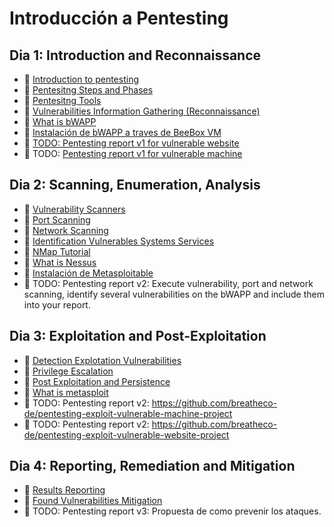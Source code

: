 # Introducción a Pentesting

## Dia 1: Introduction and Reconnaissance

- 📗 [Introduction to pentesting](./introduction-pentesting.es.md)
- 📗 [Pentesitng Steps and Phases](./steps-of-pentesting.es.md)
- 📗 [Pentesitng Tools](./pentesting-tools.es.md)
- 📗 [Vulnerabilities Information Gathering (Reconnaissance)](./vulnerabilities-information-gathering.es.md)
- 📗 [What is bWAPP](./what-is-bwapp-and-how-to-install.es.md)
- 🧪 [Instalación de bWAPP a traves de BeeBox VM](https://github.com/breatheco-de/bwapp-beebox-virtual-machine-installation-configuration-exercise-project)
- 🧪 [TODO: Pentesting report v1 for vulnerable website](https://github.com/breatheco-de/pentesting-reconnaissance-vulnerable-machine-project)
- 🧪 TODO: [Pentesting report v1 for vulnerable machine](https://github.com/breatheco-de/pentesting-reconnaissance-vulnerable-machine-project/tree/main)


## Dia 2: Scanning, Enumeration, Analysis


- 📗 [Vulnerability Scanners](./vulnerability-scanners.es.md)
- 📗 [Port Scanning](./port-scanning.es.md)
- 📗 [Network Scanning](./network-scanning.es.md)
- 📗 [Identification Vulnerables Systems Services](./identification-vulnerables-systems-services.es.md)
- 📗 [NMap Tutorial](./nmap.es.md)
- 📗 [What is Nessus](./what-is-nessus.md)
- 🧪 [Instalación de Metasploitable](./labs/metasploitable.es.md)
- 🧪 TODO: Pentesting report v2: Execute vulnerability, port and network scanning, identify several vulnerabilities on the bWAPP and include them into your report.

## Dia 3: Exploitation and Post-Exploitation

- 📗 [Detection Explotation Vulnerabilities](./detection-explotation-vulnerabilities.es.md)
- 📗 [Privilege Escalation](./privilege-escalation.md)
- 📗 [Post Exploitation and Persistence](./post-exploitation-and-persistence.es.md)
- 📗 [What is metasploit](./what-is-metasploit.es.md)
- 🧪 TODO: Pentesting report v2: https://github.com/breatheco-de/pentesting-exploit-vulnerable-machine-project
- 🧪 TODO: Pentesting report v2: https://github.com/breatheco-de/pentesting-exploit-vulnerable-website-project

## Dia 4: Reporting, Remediation and Mitigation

- 📗 [Results Reporting](./results-reporting.es.md)
- 📗 [Found Vulnerabilities Mitigation](./found-vulnerabilities-mitigation.es.md)
- 🧪 TODO: Pentesting report v3: Propuesta de como prevenir los ataques.
